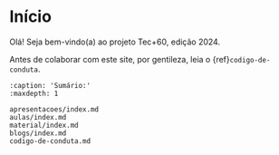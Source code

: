 # Início

Olá! Seja bem-vindo(a) ao projeto Tec+60, edição 2024.

Antes de colaborar com este site, por gentileza, leia o {ref}`codigo-de-conduta`.

```{toctree}
:caption: 'Sumário:'
:maxdepth: 1

apresentacoes/index.md
aulas/index.md
material/index.md
blogs/index.md
codigo-de-conduta.md
```

